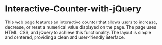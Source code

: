 # Interactive-Counter-with-jQuery
This web page features an interactive counter that allows users to increase, decrease, or reset a numerical value displayed on the page. The page uses HTML, CSS, and jQuery to achieve this functionality. The layout is simple and centered, providing a clean and user-friendly interface.
